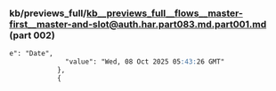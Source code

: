 ### kb/previews_full/kb__previews_full__flows__master-first__master-and-slot@auth.har.part083.md.part001.md (part 002)

```md
e": "Date",
              "value": "Wed, 08 Oct 2025 05:43:26 GMT"
            },
            {

```

```
